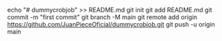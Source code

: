 echo "# dummycrobjob" >> README.md
git init
git add README.md
git commit -m "first commit"
git branch -M main
git remote add origin https://github.com/JuanPieceOficial/dummycrobjob.git
git push -u origin main
